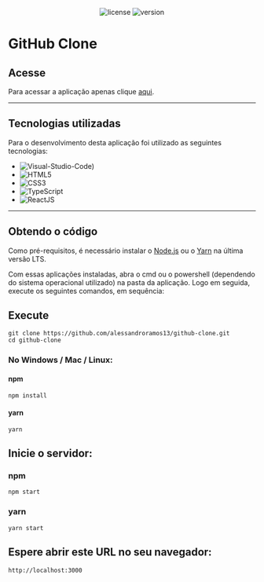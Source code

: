 <p align="center">
    <img src="https://img.shields.io/github/license/alessandroramos13/github-clone?color=000" alt="license"/>
    <img src="https://img.shields.io/github/package-json/v/alessandroramos13/github-clone?color=000" alt="version">
</p>

# GitHub Clone

## Acesse

Para acessar a aplicação apenas clique [aqui](https://githubclone.aleessandrohr.dev.br).

---

## Tecnologias utilizadas

Para o desenvolvimento desta aplicação foi utilizado as seguintes tecnologias:

* ![Visual-Studio-Code)](https://img.shields.io/badge/Visual--Studio--Code-1380B7)
* ![HTML5](https://img.shields.io/badge/HTML5-FA580C)
* ![CSS3](https://img.shields.io/badge/CSS3-173FF2)
* ![TypeScript](https://img.shields.io/badge/TypeScript-1C7FEA)
* ![ReactJS](https://img.shields.io/badge/ReactJS-4CDAFE)

---

## Obtendo o código

Como pré-requisitos, é necessário instalar o [Node.js](https://nodejs.org/pt-br/download/) ou o [Yarn](https://classic.yarnpkg.com/pt-BR/docs/install#windows-stable) na última versão LTS.

Com essas aplicações instaladas, abra o cmd ou o powershell (dependendo do sistema operacional utilizado) na pasta da aplicação. Logo em seguida, execute os seguintes comandos, em sequência:

## Execute

```
git clone https://github.com/alessandroramos13/github-clone.git
cd github-clone
```

### No Windows / Mac / Linux:

#### **npm**

```
npm install
```

#### **yarn**

```
yarn
```

## Inicie o servidor:

### **npm**

```
npm start
```

### **yarn**

```
yarn start
```

## Espere abrir este URL no seu navegador:

```
http://localhost:3000
```
